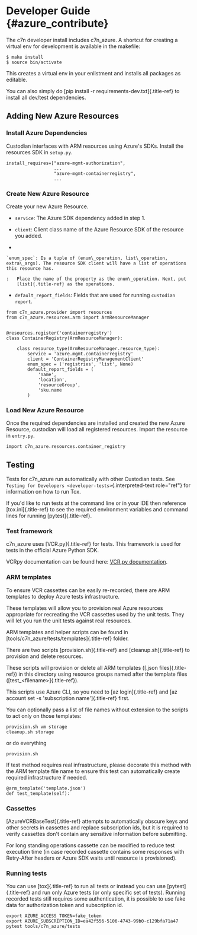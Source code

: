 Developer Guide {#azure_contribute}
===============

The c7n developer install includes c7n\_azure. A shortcut for creating a
virtual env for development is available in the makefile:

``` {.bash}
$ make install
$ source bin/activate
```

This creates a virtual env in your enlistment and installs all packages
as editable.

You can also simply do [pip install -r requirements-dev.txt]{.title-ref}
to install all dev/test dependencies.

Adding New Azure Resources
--------------------------

### Install Azure Dependencies

Custodian interfaces with ARM resources using Azure\'s SDKs. Install the
resources SDK in `setup.py`.

``` {.python}
install_requires=["azure-mgmt-authorization",
                  ...
                  "azure-mgmt-containerregistry",
                  ...
```

### Create New Azure Resource

Create your new Azure Resource.

-   `service`: The Azure SDK dependency added in step 1.

-   `client`: Client class name of the Azure Resource SDK of the
    resource you added.

-   

    `enum_spec`: Is a tuple of (enum\_operation, list\_operation, extra\_args). The resource SDK client will have a list of operations this resource has.

    :   Place the name of the property as the enum\_operation. Next, put
        [list]{.title-ref} as the operations.

-   `default_report_fields`: Fields that are used for running
    `custodian report`.

``` {.python}
from c7n_azure.provider import resources
from c7n_azure.resources.arm import ArmResourceManager


@resources.register('containerregistry')
class ContainerRegistry(ArmResourceManager):

    class resource_type(ArmResourceManager.resource_type):
        service = 'azure.mgmt.containerregistry'
        client = 'ContainerRegistryManagementClient'
        enum_spec = ('registries', 'list', None)
        default_report_fields = (
            'name',
            'location',
            'resourceGroup',
            'sku.name
        )
```

### Load New Azure Resource

Once the required dependencies are installed and created the new Azure
Resource, custodian will load all registered resources. Import the
resource in `entry.py`.

``` {.python}
import c7n_azure.resources.container_registry
```

Testing
-------

Tests for c7n\_azure run automatically with other Custodian tests. See
`Testing for Developers <developer-tests>`{.interpreted-text role="ref"}
for information on how to run Tox.

If you\'d like to run tests at the command line or in your IDE then
reference [tox.ini]{.title-ref} to see the required environment
variables and command lines for running [pytest]{.title-ref}.

### Test framework

c7n\_azure uses [VCR.py]{.title-ref} for tests. This framework is used
for tests in the official Azure Python SDK.

VCRpy documentation can be found here: [VCR.py
documentation](https://vcrpy.readthedocs.io/en/latest/).

### ARM templates

To ensure VCR cassettes can be easily re-recorded, there are ARM
templates to deploy Azure tests infrastructure.

These templates will allow you to provision real Azure resources
appropriate for recreating the VCR cassettes used by the unit tests.
They will let you run the unit tests against real resources.

ARM templates and helper scripts can be found in
[tools/c7n\_azure/tests/templates]{.title-ref} folder.

There are two scripts [provision.sh]{.title-ref} and
[cleanup.sh]{.title-ref} to provision and delete resources.

These scripts will provision or delete all ARM templates ([.json
files]{.title-ref}) in this directory using resource groups named after
the template files ([test\_\<filename\>]{.title-ref}).

This scripts use Azure CLI, so you need to [az login]{.title-ref} and
[az account set -s \'subscription name\']{.title-ref} first.

You can optionally pass a list of file names without extension to the
scripts to act only on those templates:

``` {.bash}
provision.sh vm storage
cleanup.sh storage
```

or do everything

``` {.bash}
provision.sh
```

If test method requires real infrastructure, please decorate this method
with the ARM template file name to ensure this test can automatically
create required infrastructure if needed.

``` {.python}
@arm_template('template.json')
def test_template(self):
```

### Cassettes

[AzureVCRBaseTest]{.title-ref} attempts to automatically obscure keys
and other secrets in cassettes and replace subscription ids, but it is
required to verify cassettes don\'t contain any sensitive information
before submitting.

For long standing operations cassette can be modified to reduce test
execution time (in case recorded cassette contains some responses with
Retry-After headers or Azure SDK waits until resource is provisioned).

### Running tests

You can use [tox]{.title-ref} to run all tests or instead you can use
[pytest]{.title-ref} and run only Azure tests (or only specific set of
tests). Running recorded tests still requires some authentication, it is
possible to use fake data for authorization token and subscription id.

``` {.bash}
export AZURE_ACCESS_TOKEN=fake_token
export AZURE_SUBSCRIPTION_ID=ea42f556-5106-4743-99b0-c129bfa71a47
pytest tools/c7n_azure/tests
```
